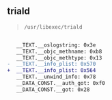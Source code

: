## triald

> `/usr/libexec/triald`

```diff

   __TEXT.__oslogstring: 0x3e
   __TEXT.__objc_methname: 0xb8
   __TEXT.__objc_methtype: 0x13
-  __TEXT.__info_plist: 0x570
+  __TEXT.__info_plist: 0x564
   __TEXT.__unwind_info: 0x78
   __DATA_CONST.__auth_got: 0xf0
   __DATA_CONST.__got: 0x28

```
